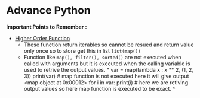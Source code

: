 # Advance Python

**Important Points to Remember :**
-  [Higher Order Function](functions.md)  
   -  These function return iterables so cannot be resued and return value only once so to store get this in list `list(map())`
   -  Function like `map(), filter(), sorted()` are not executed when called with arguments but it is executed when the calling variable is used to retrive the output values.
^
    var = map(lambda x : x ** 2, (1, 2, 3))
    print(var)   # map function is not executed here it will give output <map object at 0x00012>
    for i in var:
        print(i) # here we are retiving output values so here map function is executed to be exact.
^
